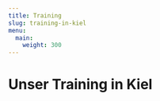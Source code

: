 ```yaml
---
title: Training
slug: training-in-kiel
menu: 
  main:
    weight: 300
---
```


# Unser Training in Kiel